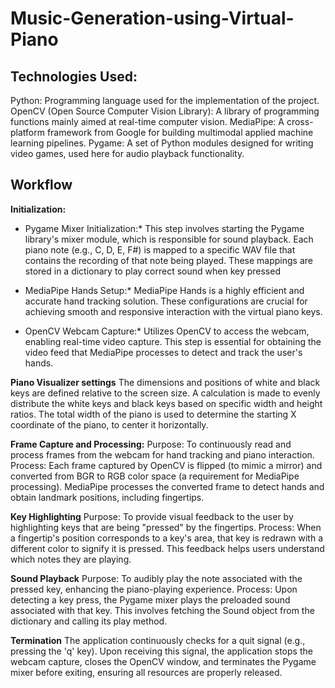# Music-Generation-using-Virtual-Piano


## Technologies Used:
Python: Programming language used for the implementation of the project.
OpenCV (Open Source Computer Vision Library): A library of programming functions mainly aimed at real-time computer vision.
MediaPipe: A cross-platform framework from Google for building multimodal applied machine learning pipelines.
Pygame: A set of Python modules designed for writing video games, used here for audio playback functionality.

## Workflow

**Initialization:**

* Pygame Mixer Initialization:* This step involves starting the Pygame library's mixer module, which is responsible for sound playback. Each piano note (e.g., C, D, E, F#) is mapped to a specific WAV file that contains the recording of that note being played. These mappings are stored in a dictionary to play correct sound when key pressed

* MediaPipe Hands Setup:* MediaPipe Hands is a highly efficient and accurate hand tracking solution. These configurations are crucial for achieving smooth and responsive interaction with the virtual piano keys.

* OpenCV Webcam Capture:* Utilizes OpenCV to access the webcam, enabling real-time video capture. This step is essential for obtaining the video feed that MediaPipe processes to detect and track the user's hands.

**Piano Visualizer settings**
The dimensions and positions of white and black keys are defined relative to the screen size. A calculation is made to evenly distribute the white keys and black keys based on specific width and height ratios.
The total width of the piano is used to determine the starting X coordinate of the piano, to center it horizontally.

**Frame Capture and Processing:**
Purpose: To continuously read and process frames from the webcam for hand tracking and piano interaction.
Process: Each frame captured by OpenCV is flipped (to mimic a mirror) and converted from BGR to RGB color space (a requirement for MediaPipe processing). MediaPipe processes the converted frame to detect hands and obtain landmark positions, including fingertips.

**Key Highlighting**
Purpose: To provide visual feedback to the user by highlighting keys that are being "pressed" by the fingertips.
Process: When a fingertip's position corresponds to a key's area, that key is redrawn with a different color to signify it is pressed. This feedback helps users understand which notes they are playing.


**Sound Playback**
Purpose: To audibly play the note associated with the pressed key, enhancing the piano-playing experience.
Process: Upon detecting a key press, the Pygame mixer plays the preloaded sound associated with that key. This involves fetching the Sound object from the dictionary and calling its play method.

**Termination**
The application continuously checks for a quit signal (e.g., pressing the 'q' key). Upon receiving this signal, the application stops the webcam capture, closes the OpenCV window, and terminates the Pygame mixer before exiting, ensuring all resources are properly released.


  
